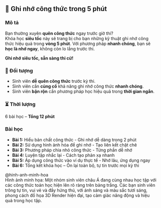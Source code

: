 ## 📌 Ghi nhớ công thức trong 5 phút  

### Mô tả  
Bạn thường xuyên **quên công thức** ngay trước giờ thi?  
Khóa học **siêu tốc** này sẽ trang bị cho bạn những kỹ thuật ghi nhớ công thức hiệu quả trong **vòng 5 phút**. Với phương pháp **nhanh chóng**, bạn sẽ **học là nhớ ngay**, không còn lo lắng trước thi.  

**Ghi nhớ siêu tốc, sẵn sàng thi cử!**  

### 🎯 Đối tượng  
- Sinh viên **dễ quên công thức** trước kỳ thi.  
- Sinh viên cần **củng cố** khả năng ghi nhớ công thức **nhanh chóng**.  
- Sinh viên **bận rộn** cần phương pháp học hiệu quả trong **thời gian ngắn**.  

### ⏳ Thời lượng  
6 bài học – **Tổng 12 phút**  

### Bài học  
- **Bài 1:** Hiểu bản chất công thức - Ghi nhớ dễ dàng trong 2 phút  
- **Bài 2:** Sử dụng hình ảnh hóa để ghi nhớ - Tạo liên kết chặt chẽ  
- **Bài 3:** Phương pháp chia nhỏ công thức - Từng phần dễ nhớ  
- **Bài 4:** Luyện tập nhắc lại - Cách tạo phản xạ nhanh  
- **Bài 5:** Áp dụng công thức vào ví dụ thực tế - Nhớ lâu, ứng dụng ngay  
- **Bài 6:** Tổng kết khóa học – Ôn lại toàn bộ, tự tin trước mọi kỳ thi  

@hinh-anh-minh-hoa  
Hình ảnh minh họa: Một nhóm sinh viên châu Á đang cùng nhau học tập với các công thức toán học hiện lên rõ ràng trên bảng trắng. Các bạn sinh viên trông tự tin, vui vẻ và đầy hứng thú, với ánh sáng và màu sắc tươi sáng, phong cách đồ họa 3D Render hiện đại, tạo cảm giác năng động và hiệu quả trong học tập.